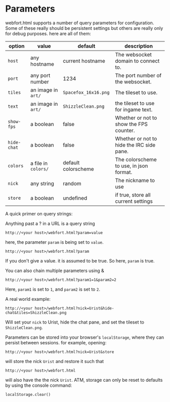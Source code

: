 Parameters
==========

webfort.html supports a number of query parameters for configuration. Some
of these really should be persistent settings but others are really only
for debug purposes. here are all of them:

| option      | value               | default              | description                               |
|-------------|---------------------|----------------------|-------------------------------------------|
| `host`      | any hostname        | current hostname     | The websocket domain to connect to.       |
| `port`      | any port number     | 1234                 | The port number of the websocket.         |
| `tiles`     | an image in `art/`  | `Spacefox_16x16.png` | The tileset to use.                       |
| `text`      | an image in `art/`  | `ShizzleClean.png`   | the tileset to use for ingame text.       |
| `show-fps`  | a boolean           | false                | Whether or not to show the FPS counter.   |
| `hide-chat` | a boolean           | false                | Whether or not to hide the IRC side pane. |
| `colors`    | a file in `colors/` | default colorscheme  | The colorscheme to use, in json format.   |
| `nick`      | any string          | random               | The nickname to use                       |
| `store`     | a boolean           | undefined            | if true, store all current settings       |

A quick primer on query strings:

Anything past a ? in a URL is a query string

	http://<your host>/webfort.html?param=value

here, the parameter `param` is being set to `value`.

	http://<your host>/webfort.html?param

If you don't give a value. it is assumed to be true. So here,
`param` is true.

You can also chain multiple parameters using &

	http://<your host>/webfort.html?param1=1&param2=2

Here, `param1` is set to `1`, and `param2` is set to `2`.

A real world example:

	http://<your host>/webfort.html?nick=Urist&hide-chat&tiles=ShizzleClean.png

Will set your `nick` to Urist, hide the chat pane, and set the tileset
to `ShizzleClean.png`.

Parameters can be stored into your browser's `localStorage`, where they can
persist between sessions. for example, opening:

	http://<your host>/webfort.html?nick=Urist&store

will store the nick `Urist` and restore it such that

	http://<your host>/webfort.html

will also have the the nick `Urist`. ATM, storage can only be reset to
defaults by using the console command:

	localStorage.clear()

